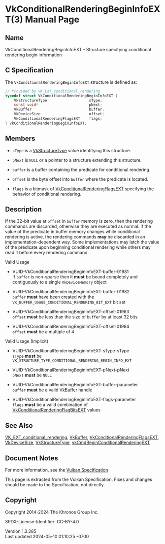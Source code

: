 # VkConditionalRenderingBeginInfoEXT(3) Manual Page

## Name

VkConditionalRenderingBeginInfoEXT - Structure specifying conditional
rendering begin information



## <a href="#_c_specification" class="anchor"></a>C Specification

The `VkConditionalRenderingBeginInfoEXT` structure is defined as:

``` c
// Provided by VK_EXT_conditional_rendering
typedef struct VkConditionalRenderingBeginInfoEXT {
    VkStructureType                   sType;
    const void*                       pNext;
    VkBuffer                          buffer;
    VkDeviceSize                      offset;
    VkConditionalRenderingFlagsEXT    flags;
} VkConditionalRenderingBeginInfoEXT;
```

## <a href="#_members" class="anchor"></a>Members

- `sType` is a [VkStructureType](https://registry.khronos.org/vulkan/specs/1.3-extensions/man/html/VkStructureType.html) value identifying
  this structure.

- `pNext` is `NULL` or a pointer to a structure extending this
  structure.

- `buffer` is a buffer containing the predicate for conditional
  rendering.

- `offset` is the byte offset into `buffer` where the predicate is
  located.

- `flags` is a bitmask of
  [VkConditionalRenderingFlagsEXT](https://registry.khronos.org/vulkan/specs/1.3-extensions/man/html/VkConditionalRenderingFlagsEXT.html)
  specifying the behavior of conditional rendering.

## <a href="#_description" class="anchor"></a>Description

If the 32-bit value at `offset` in `buffer` memory is zero, then the
rendering commands are discarded, otherwise they are executed as normal.
If the value of the predicate in buffer memory changes while conditional
rendering is active, the rendering commands **may** be discarded in an
implementation-dependent way. Some implementations may latch the value
of the predicate upon beginning conditional rendering while others may
read it before every rendering command.

Valid Usage

- <a href="#VUID-VkConditionalRenderingBeginInfoEXT-buffer-01981"
  id="VUID-VkConditionalRenderingBeginInfoEXT-buffer-01981"></a>
  VUID-VkConditionalRenderingBeginInfoEXT-buffer-01981  
  If `buffer` is non-sparse then it **must** be bound completely and
  contiguously to a single `VkDeviceMemory` object

- <a href="#VUID-VkConditionalRenderingBeginInfoEXT-buffer-01982"
  id="VUID-VkConditionalRenderingBeginInfoEXT-buffer-01982"></a>
  VUID-VkConditionalRenderingBeginInfoEXT-buffer-01982  
  `buffer` **must** have been created with the
  `VK_BUFFER_USAGE_CONDITIONAL_RENDERING_BIT_EXT` bit set

- <a href="#VUID-VkConditionalRenderingBeginInfoEXT-offset-01983"
  id="VUID-VkConditionalRenderingBeginInfoEXT-offset-01983"></a>
  VUID-VkConditionalRenderingBeginInfoEXT-offset-01983  
  `offset` **must** be less than the size of `buffer` by at least 32
  bits

- <a href="#VUID-VkConditionalRenderingBeginInfoEXT-offset-01984"
  id="VUID-VkConditionalRenderingBeginInfoEXT-offset-01984"></a>
  VUID-VkConditionalRenderingBeginInfoEXT-offset-01984  
  `offset` **must** be a multiple of 4

Valid Usage (Implicit)

- <a href="#VUID-VkConditionalRenderingBeginInfoEXT-sType-sType"
  id="VUID-VkConditionalRenderingBeginInfoEXT-sType-sType"></a>
  VUID-VkConditionalRenderingBeginInfoEXT-sType-sType  
  `sType` **must** be
  `VK_STRUCTURE_TYPE_CONDITIONAL_RENDERING_BEGIN_INFO_EXT`

- <a href="#VUID-VkConditionalRenderingBeginInfoEXT-pNext-pNext"
  id="VUID-VkConditionalRenderingBeginInfoEXT-pNext-pNext"></a>
  VUID-VkConditionalRenderingBeginInfoEXT-pNext-pNext  
  `pNext` **must** be `NULL`

- <a href="#VUID-VkConditionalRenderingBeginInfoEXT-buffer-parameter"
  id="VUID-VkConditionalRenderingBeginInfoEXT-buffer-parameter"></a>
  VUID-VkConditionalRenderingBeginInfoEXT-buffer-parameter  
  `buffer` **must** be a valid [VkBuffer](https://registry.khronos.org/vulkan/specs/1.3-extensions/man/html/VkBuffer.html) handle

- <a href="#VUID-VkConditionalRenderingBeginInfoEXT-flags-parameter"
  id="VUID-VkConditionalRenderingBeginInfoEXT-flags-parameter"></a>
  VUID-VkConditionalRenderingBeginInfoEXT-flags-parameter  
  `flags` **must** be a valid combination of
  [VkConditionalRenderingFlagBitsEXT](https://registry.khronos.org/vulkan/specs/1.3-extensions/man/html/VkConditionalRenderingFlagBitsEXT.html)
  values

## <a href="#_see_also" class="anchor"></a>See Also

[VK_EXT_conditional_rendering](https://registry.khronos.org/vulkan/specs/1.3-extensions/man/html/VK_EXT_conditional_rendering.html),
[VkBuffer](https://registry.khronos.org/vulkan/specs/1.3-extensions/man/html/VkBuffer.html),
[VkConditionalRenderingFlagsEXT](https://registry.khronos.org/vulkan/specs/1.3-extensions/man/html/VkConditionalRenderingFlagsEXT.html),
[VkDeviceSize](https://registry.khronos.org/vulkan/specs/1.3-extensions/man/html/VkDeviceSize.html),
[VkStructureType](https://registry.khronos.org/vulkan/specs/1.3-extensions/man/html/VkStructureType.html),
[vkCmdBeginConditionalRenderingEXT](https://registry.khronos.org/vulkan/specs/1.3-extensions/man/html/vkCmdBeginConditionalRenderingEXT.html)

## <a href="#_document_notes" class="anchor"></a>Document Notes

For more information, see the <a
href="https://registry.khronos.org/vulkan/specs/1.3-extensions/html/vkspec.html#VkConditionalRenderingBeginInfoEXT"
target="_blank" rel="noopener">Vulkan Specification</a>

This page is extracted from the Vulkan Specification. Fixes and changes
should be made to the Specification, not directly.

## <a href="#_copyright" class="anchor"></a>Copyright

Copyright 2014-2024 The Khronos Group Inc.

SPDX-License-Identifier: CC-BY-4.0

Version 1.3.285  
Last updated 2024-05-10 01:10:25 -0700
